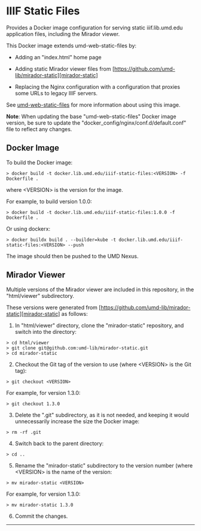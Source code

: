 # IIIF Static Files

Provides a Docker image configuration for serving static iiif.lib.umd.edu
application files, including the Mirador viewer.

This Docker image extends umd-web-static-files by:

* Adding an "index.html" home page

* Adding static Mirador viewer files from
[https://github.com/umd-lib/mirador-static][mirador-static]

* Replacing the Nginx configuration with a configuration that proxies some
URLs to legacy IIIF servers.

See [umd-web-static-files][umd-web-static-files] for more information about
using this image.

**Note**: When updating the base "umd-web-static-files" Docker image version,
be sure to update the "docker_config/nginx/conf.d/default.conf" file to reflect
any changes.

## Docker Image

To build the Docker image:

```
> docker build -t docker.lib.umd.edu/iiif-static-files:<VERSION> -f Dockerfile .
```

where \<VERSION> is the version for the image.

For example, to build version 1.0.0:

```
> docker build -t docker.lib.umd.edu/iiif-static-files:1.0.0 -f Dockerfile .
```

Or using dockerx:

```
> docker buildx build . --builder=kube -t docker.lib.umd.edu/iiif-static-files:<VERSION> --push
```

The image should then be pushed to the UMD Nexus.

## Mirador Viewer

Multiple versions of the Mirador viewer are included in this repository, in the
"html/viewer" subdirectory.

These versions were generated from
[https://github.com/umd-lib/mirador-static][mirador-static] as follows:

1) In "html/viewer" directory, clone the "mirador-static" repository, and
switch into the directory:

```
> cd html/viewer
> git clone git@github.com:umd-lib/mirador-static.git
> cd mirador-static
```

2) Checkout the Git tag of the version to use (where \<VERSION> is the Git tag):

```
> git checkout <VERSION>
```

For example, for version 1.3.0:

```
> git checkout 1.3.0
```

3) Delete the ".git" subdirectory, as it is not needed, and keeping it would
unnecessarily increase the size the Docker image:

```
> rm -rf .git
```

4) Switch back to the parent directory:

```
> cd ..
```

5) Rename the "mirador-static" subdirectory to the version number (where
\<VERSION> is the name of the version:

```
> mv mirador-static <VERSION>
```

For example, for version 1.3.0:

```
> mv mirador-static 1.3.0
```

6) Commit the changes.

---
[mirador-static]: https://github.com/umd-lib/mirador-static
[umd-web-static-files]: https://github.com/umd-lib/umd-web-static-files
